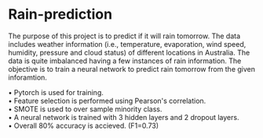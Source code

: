 # Rain-prediction

The purpose of this project is to predict if it will rain tomorrow. The data includes weather information (i.e., temperature, evaporation, wind speed, humidity, pressure and cloud status) of different locations in Australia. The data is quite imbalanced having a few instances of rain information. The objective is to train a neural network to predict rain tomorrow from the given inforamtion.

• Pytorch is used for training. <br>
• Feature selection is performed using Pearson's correlation. <br>
• SMOTE is used to over sample minority class. <br>
• A neural network is trained with 3 hidden layers and 2 dropout layers. <br>
• Overall 80% accuracy is accieved. (F1=0.73)

